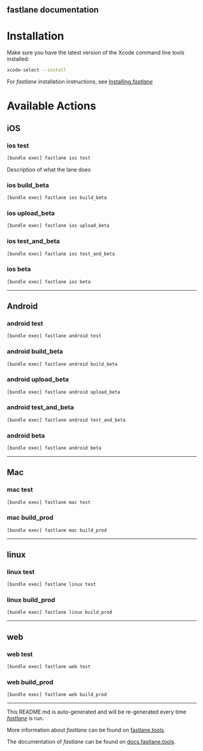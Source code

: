 fastlane documentation
----

# Installation

Make sure you have the latest version of the Xcode command line tools installed:

```sh
xcode-select --install
```

For _fastlane_ installation instructions, see [Installing _fastlane_](https://docs.fastlane.tools/#installing-fastlane)

# Available Actions

## iOS

### ios test

```sh
[bundle exec] fastlane ios test
```

Description of what the lane does

### ios build_beta

```sh
[bundle exec] fastlane ios build_beta
```



### ios upload_beta

```sh
[bundle exec] fastlane ios upload_beta
```



### ios test_and_beta

```sh
[bundle exec] fastlane ios test_and_beta
```



### ios beta

```sh
[bundle exec] fastlane ios beta
```



----


## Android

### android test

```sh
[bundle exec] fastlane android test
```



### android build_beta

```sh
[bundle exec] fastlane android build_beta
```



### android upload_beta

```sh
[bundle exec] fastlane android upload_beta
```



### android test_and_beta

```sh
[bundle exec] fastlane android test_and_beta
```



### android beta

```sh
[bundle exec] fastlane android beta
```



----


## Mac

### mac test

```sh
[bundle exec] fastlane mac test
```



### mac build_prod

```sh
[bundle exec] fastlane mac build_prod
```



----


## linux

### linux test

```sh
[bundle exec] fastlane linux test
```



### linux build_prod

```sh
[bundle exec] fastlane linux build_prod
```



----


## web

### web test

```sh
[bundle exec] fastlane web test
```



### web build_prod

```sh
[bundle exec] fastlane web build_prod
```



----

This README.md is auto-generated and will be re-generated every time [_fastlane_](https://fastlane.tools) is run.

More information about _fastlane_ can be found on [fastlane.tools](https://fastlane.tools).

The documentation of _fastlane_ can be found on [docs.fastlane.tools](https://docs.fastlane.tools).
